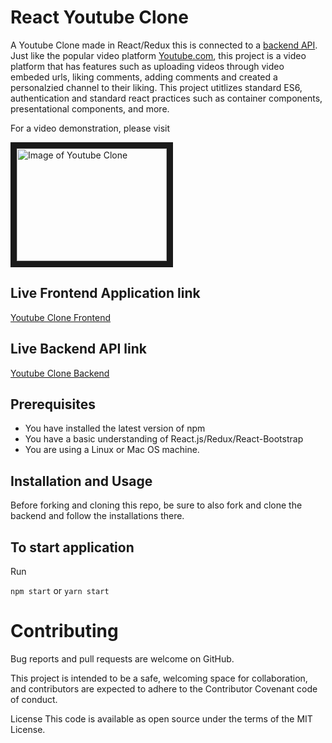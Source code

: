# React Youtube Clone
A Youtube Clone made in React/Redux this is connected to a <a href="https://github.com/cruzgerman216/youtubeclone-api">backend API</a>. Just like the popular video platform <a href="https://www.youtube.com/" target="_blank">Youtube.com</a>, this project is a video platform that has features such as uploading videos through video embeded urls, liking comments, adding comments and created a personalzied channel to their liking. This project utitlizes standard ES6, authentication and standard react practices such as container components, presentational components, and more.

For a video demonstration, please visit 

<a href="https://www.youtube.com/embed/ZC3gQ9H5Zqg" target="_blank"><img src="https://i.ibb.co/pLVq33L/youtubeclone.png" 
alt="Image of Youtube Clone" width="240" height="180" border="10" /></a>

## Live Frontend Application link
<a href="germancruzclone.web.app/"> Youtube Clone Frontend<a/>
  
## Live Backend API link
<a href="https://germancruz-youtubecloneapi.herokuapp.com/"> Youtube Clone Backend <a/>

## Prerequisites

- You have installed the latest version of npm 
- You have a basic understanding of React.js/Redux/React-Bootstrap
- You are using a Linux or Mac OS machine. 

## Installation and Usage

Before forking and cloning this repo, be sure to also fork and clone the backend and follow the installations there. 

## To start application

Run 

`npm start` or `yarn start`

# Contributing

Bug reports and pull requests are welcome on GitHub.

This project is intended to be a safe, welcoming space for collaboration, and contributors are expected to adhere to the Contributor Covenant code of conduct.

License
This code is available as open source under the terms of the MIT License.
